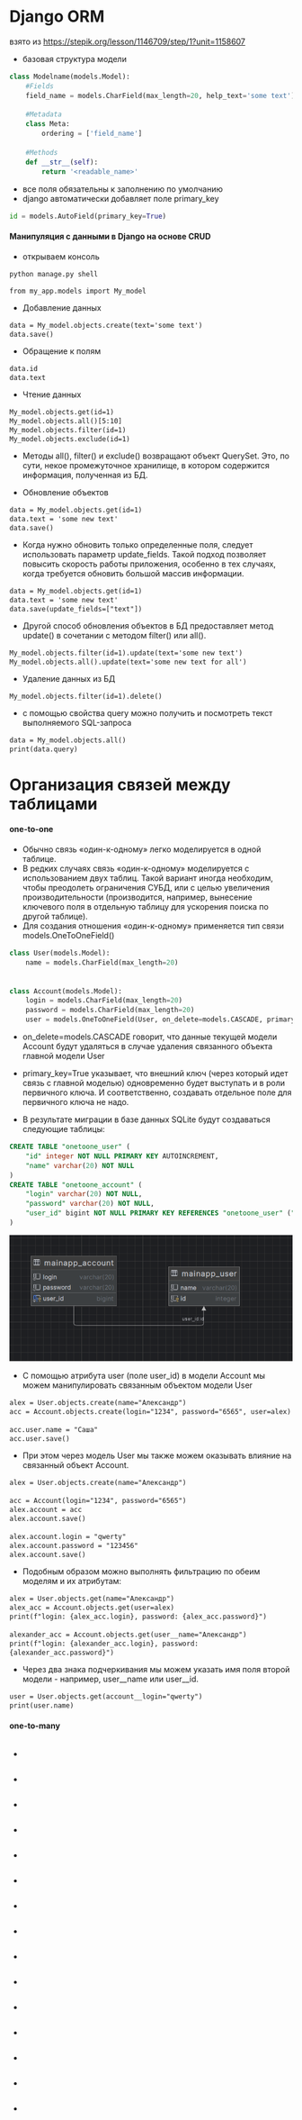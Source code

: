 # Django ORM

взято из <https://stepik.org/lesson/1146709/step/1?unit=1158607>

* базовая структура модели
```python
class Modelname(models.Model):
    #Fields
    field_name = models.CharField(max_length=20, help_text='some text')

    #Metadata
    class Meta:
        ordering = ['field_name']

    #Methods
    def __str__(self):
        return '<readable_name>'
```
* все поля обязательны к заполнению по умолчанию
* django автоматически добавляет поле primary_key
```python
id = models.AutoField(primary_key=True)
```

#### Манипуляция с данными в Django на основе CRUD 

* открываем консоль
```
python manage.py shell
``` 
```
from my_app.models import My_model
```
* Добавление данных
```
data = My_model.objects.create(text='some text')
data.save()
```
* Обращение к полям
```
data.id
data.text
```
* Чтение данных
```
My_model.objects.get(id=1)
My_model.objects.all()[5:10]
My_model.objects.filter(id=1)
My_model.objects.exclude(id=1)
```
* Методы all(), filter() и exclude() возвращают объект QuerySet. Это, по сути, некое промежуточное хранилище, в котором содержится информация, полученная из БД.

* Обновление объектов
```
data = My_model.objects.get(id=1)
data.text = 'some new text'
data.save()
```
* Когда нужно обновить только определенные поля, следует использовать параметр update_fields. Такой подход позволяет повысить скорость работы приложения, особенно в тех случаях, когда требуется обновить большой массив информации.
```
data = My_model.objects.get(id=1)
data.text = 'some new text'
data.save(update_fields=["text"])
```
* Другой способ обновления объектов в БД предоставляет метод update() в сочетании с методом filter() или all().
```
My_model.objects.filter(id=1).update(text='some new text')
My_model.objects.all().update(text='some new text for all')
```
* Удаление данных из БД
```
My_model.objects.filter(id=1).delete()
```
* с помощью свойства query можно получить и посмотреть текст выполняемого SQL-запроса
```
data = My_model.objects.all()
print(data.query)
```
# Организация связей между таблицами

#### one-to-one

* Обычно связь «один-к-одному» легко моделируется в одной таблице.
* В редких случаях связь «один-к-одному» моделируется с использованием двух таблиц. Такой вариант иногда необходим, чтобы преодолеть ограничения СУБД, или с целью увеличения производительности (производится, например, вынесение ключевого поля в отдельную таблицу для ускорения поиска по другой таблице).
* Для создания отношения «один-к-одному» применяется тип связи models.OneToOneField()

```python
class User(models.Model):
    name = models.CharField(max_length=20)


class Account(models.Model):
    login = models.CharField(max_length=20)
    password = models.CharField(max_length=20)
    user = models.OneToOneField(User, on_delete=models.CASCADE, primary_key=True)
```

* on_delete=models.CASCADE говорит, что данные текущей модели Account будут удаляться в случае удаления связанного объекта главной модели User

* primary_key=True указывает, что внешний ключ (через который идет связь с главной моделью) одновременно будет выступать и в роли первичного ключа. И соответственно, создавать отдельное поле для первичного ключа не надо.

* В результате миграции в базе данных SQLite будут создаваться следующие таблицы:

```sql
CREATE TABLE "onetoone_user" (
    "id" integer NOT NULL PRIMARY KEY AUTOINCREMENT, 
    "name" varchar(20) NOT NULL
)
CREATE TABLE "onetoone_account" (
    "login" varchar(20) NOT NULL, 
    "password" varchar(20) NOT NULL, 
    "user_id" bigint NOT NULL PRIMARY KEY REFERENCES "onetoone_user" ("id") DEFERRABLE INITIALLY DEFERRED
)
```
![](https://github.com/rublock/helper/raw/main/django/img/django_ORM_one_to_one.png)

* С помощью атрибута user (поле user_id) в модели Account мы можем манипулировать связанным объектом модели User
```
alex = User.objects.create(name="Александр")
acc = Account.objects.create(login="1234", password="6565", user=alex)

acc.user.name = "Саша"
acc.user.save()
```
* При этом через модель User мы также можем оказывать влияние на связанный объект Account.
```
alex = User.objects.create(name="Александр")

асс = Account(login="1234", password="6565")
alex.account = асс
alex.account.save()

alex.account.login = "qwerty"
alex.account.password = "123456"
alex.account.save()
```
* Подобным образом можно выполнять фильтрацию по обеим моделям и их атрибутам:
```
alex = User.objects.get(name="Александр")
alex_acc = Account.objects.get(user=alex)
print(f"login: {alex_acc.login}, password: {alex_acc.password}")

alexander_acc = Account.objects.get(user__name="Aлeкcaндp")
print(f"login: {alexander_acc.login}, password: {alexander_acc.password}")
```
*  Через два знака подчеркивания мы можем указать имя поля второй модели - например, user__name или user__id.
```
user = User.objects.get(account__login="qwerty")
print(user.name)
```

#### one-to-many
```

```
* 
```

```
* 
```

```
* 
```

```
* 
```

```
* 
```

```
* 
```

```
* 
```

```
* 
```

```
* 
```

```
* 
```

```
* 
```

```
* 
```

```
* 
```

```
* 
```

```
* 
```

```
